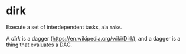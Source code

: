 # dirk

Execute a set of interdependent tasks, ala `make`.

A _dirk_ is a dagger (https://en.wikipedia.org/wiki/Dirk), and a dagger is a thing that evaluates a DAG.
